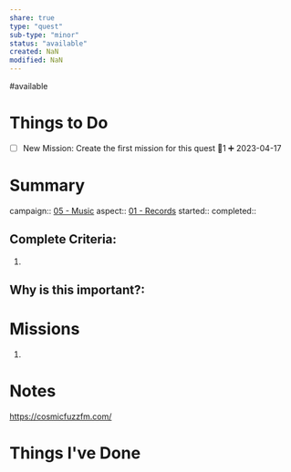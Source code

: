 ```yaml
---
share: true
type: "quest"
sub-type: "minor"
status: "available"
created: NaN 
modified: NaN
---
```

 
#available 
# Things to Do
- [ ] New Mission: Create the first mission for this quest 🥄1 ➕ 2023-04-17 
# Summary
campaign:: [05 - Music](./05%20-%20Music.md)
aspect:: [01 - Records](./01%20-%20Records.md)
started:: 
completed::
## Complete Criteria:
1. 

## Why is this important?:

# Missions
1.

# Notes
https://cosmicfuzzfm.com/
# Things I've Done